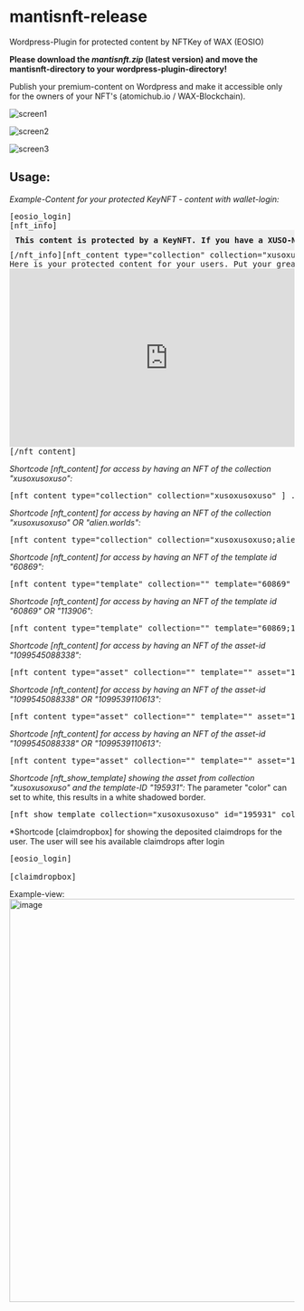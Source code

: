 # mantisnft-release
Wordpress-Plugin for protected content by NFTKey of WAX (EOSIO)

**Please download the *mantisnft.zip* (latest version) and move the mantisnft-directory to your wordpress-plugin-directory!**

Publish your premium-content on Wordpress and make it accessible only for the owners of your NFT's (atomichub.io / WAX-Blockchain).

![screen1](https://user-images.githubusercontent.com/26022558/123674735-3a26e200-d842-11eb-9ad6-72268f629e62.png)

![screen2](https://user-images.githubusercontent.com/26022558/123674773-46ab3a80-d842-11eb-83bc-9e4e71bf15c2.png)

![screen3](https://user-images.githubusercontent.com/26022558/123674784-4b6fee80-d842-11eb-8673-7f0ad5461006.png)

Usage:
------

*Example-Content for your protected KeyNFT - content with wallet-login:*

<pre>
[eosio_login]  
[nft_info]<div style="background:#eeeeee;padding:10px;"><strong>This content is protected by a KeyNFT. If you have a XUSO-NFT on your wallet, you can access this area. Please login with your WAX-Account.</strong></div>[/nft_info][nft_content type="collection" collection="xusoxusoxuso" ]
Here is your protected content for your users. Put your greatest stuff ever in this area!
<iframe width="560" height="315" src="https://www.youtube.com/embed/V5xmTSiYvn4" title="YouTube video player" frameborder="0" allow="accelerometer; autoplay; clipboard-write; encrypted-media; gyroscope; picture-in-picture" allowfullscreen></iframe>
[/nft_content]
</pre>


*Shortcode [nft_content] for access by having an NFT of the collection "xusoxusoxuso":*

<pre>
[nft_content type="collection" collection="xusoxusoxuso" ] ...your protected content (with other wordpress-shortcodes maybe) [/nft_content]
</pre>


*Shortcode [nft_content] for access by having an NFT of the collection "xusoxusoxuso" OR "alien.worlds":*

<pre>
[nft_content type="collection" collection="xusoxusoxuso;alien.worlds" ] ...your protected content [/nft_content]
</pre>


*Shortcode [nft_content] for access by having an NFT of the template id "60869":*

<pre>
[nft_content type="template" collection="" template="60869" ] ...your protected content [/nft_content]
</pre>


*Shortcode [nft_content] for access by having an NFT of the template id "60869" OR "113906":*

<pre>
[nft_content type="template" collection="" template="60869;113906" ] ...your protected content [/nft_content]
</pre>


*Shortcode [nft_content] for access by having an NFT of the asset-id "1099545088338":*

<pre>
[nft_content type="asset" collection="" template="" asset="1099545088338" ] ...your protected content [/nft_content]
</pre>


*Shortcode [nft_content] for access by having an NFT of the asset-id "1099545088338" OR "1099539110613":*

<pre>
[nft_content type="asset" collection="" template="" asset="1099545088338;1099539110613" ] ...your protected content [/nft_content]
</pre>


*Shortcode [nft_content] for access by having an NFT of the asset-id "1099545088338" OR "1099539110613":*

<pre>
[nft_content type="asset" collection="" template="" asset="1099545088338;1099539110613" ] ...your protected content [/nft_content]
</pre>





*Shortcode [nft_show_template] showing the asset from collection "xusoxusoxuso" and the template-ID "195931":*
The parameter "color" can set to white, this results in a white shadowed border.

<pre>
[nft_show_template collection="xusoxusoxuso" id="195931" color="white"]
</pre>




*Shortcode [claimdropbox] for showing the deposited claimdrops for the user.
The user will see his available claimdrops after login

<pre>
[eosio_login]  

[claimdropbox]
</pre>

Example-view:
<img width="712" alt="image" src="https://user-images.githubusercontent.com/26022558/130063363-47cc1172-c647-44c6-bd19-c33658f248d9.png">



